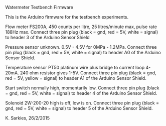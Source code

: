 Watermeter Testbench Firmware

This is the Arduino firmware for the testbench experiments.

Flow meter FS200A, 450 counts per litre, 25 litres/minute max, pulse rate 188Hz max.
Connect three pin plug (black = gnd, red = 5V, white = signal) to header 3 of
the Arduino Sensor Shield

Pressure sensor unknown. 0.5V - 4.5V for 0MPa - 1.2MPa.
Connect three pin plug (black = gnd, red = 5V, white = signal) to header A0 of
the Arduino Sensor Shield.

Temperature sensor PT50 platinum wire plus bridge to current loop 4-20mA.
240 ohm resistor gives 1-5V.
Connect three pin plug (black = gnd, red = 5V, yellow = signal) to header A1 of
the Arduino Sensor Shield.

Start switch normally high, momentarily low.
Connect three pin plug (black = gnd, red = 5V, white = signal) to header 4 of
the Arduino Sensor Shield.

Solenoid 2W-200-20 high is off, low is on.
Connect three pin plug (black = gnd, red = 5V, white = signal) to header 5 of
the Arduino Sensor Shield.


K. Sarkies, 26/2/2015

